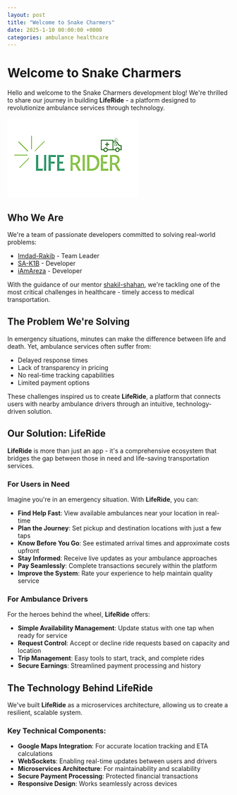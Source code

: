```yaml
---
layout: post
title: "Welcome to Snake Charmers"
date: 2025-1-10 00:00:00 +0000
categories: ambulance healthcare   
---
```


# Welcome to Snake Charmers

Hello and welcome to the Snake Charmers development blog! We're thrilled to share our journey in building **LifeRide** - a platform designed to revolutionize ambulance services through technology.

![LifeRide Logo](../images/ambulancelogo1.png)

## Who We Are

We're a team of passionate developers committed to solving real-world problems:

- [Imdad-Rakib](https://github.com/Imdad-Rakib) - Team Leader
- [SA-K1B](https://github.com/SA-K1B) - Developer
- [iAmAreza](https://github.com/iAmAreza) - Developer

With the guidance of our mentor [shakil-shahan](https://github.com/shakil-shahan), we're tackling one of the most critical challenges in healthcare - timely access to medical transportation.

## The Problem We're Solving

In emergency situations, minutes can make the difference between life and death. Yet, ambulance services often suffer from:

- Delayed response times
- Lack of transparency in pricing
- No real-time tracking capabilities
- Limited payment options

These challenges inspired us to create **LifeRide**, a platform that connects users with nearby ambulance drivers through an intuitive, technology-driven solution.

## Our Solution: LifeRide

**LifeRide** is more than just an app - it's a comprehensive ecosystem that bridges the gap between those in need and life-saving transportation services.

### For Users in Need

Imagine you're in an emergency situation. With **LifeRide**, you can:

- **Find Help Fast**: View available ambulances near your location in real-time
- **Plan the Journey**: Set pickup and destination locations with just a few taps
- **Know Before You Go**: See estimated arrival times and approximate costs upfront
- **Stay Informed**: Receive live updates as your ambulance approaches
- **Pay Seamlessly**: Complete transactions securely within the platform
- **Improve the System**: Rate your experience to help maintain quality service

### For Ambulance Drivers

For the heroes behind the wheel, **LifeRide** offers:

- **Simple Availability Management**: Update status with one tap when ready for service
- **Request Control**: Accept or decline ride requests based on capacity and location
- **Trip Management**: Easy tools to start, track, and complete rides
- **Secure Earnings**: Streamlined payment processing and history

## The Technology Behind LifeRide

We've built **LifeRide** as a microservices architecture, allowing us to create a resilient, scalable system.

### Key Technical Components:

- **Google Maps Integration**: For accurate location tracking and ETA calculations
- **WebSockets**: Enabling real-time updates between users and drivers
- **Microservices Architecture**: For maintainability and scalability
- **Secure Payment Processing**: Protected financial transactions
- **Responsive Design**: Works seamlessly across devices